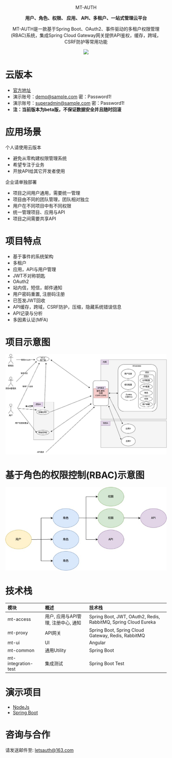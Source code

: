<p align="center" >
    MT-AUTH
</p>
<p align="center">
  <strong>用户、角色、权限、 应用、 API、多租户、一站式管理云平台</strong>
</p>
<p align="center">
  MT-AUTH是一款基于Spring Boot、OAuth2、事件驱动的多租户权限管理(RBAC)系统，集成Spring Cloud Gateway网关提供API鉴权，缓存，跨域，CSRF防护等常用功能
</p>

<p align="center">
    <img src="https://img.shields.io/github/last-commit/publicdevop2019/mt-auth.svg?style=flat-square" />
</p>

# 云版本

- [官方地址](https://www.letsauth.cloud/login)
- 演示账号：demo@sample.com 密：Password1!
- 演示账号：superadmin@sample.com 密：Password1!
- **注：当前版本为beta版，不保证数据安全并且随时回滚**

# 应用场景

个人请使用云版本
- 避免从零构建权限管理系统
- 希望专注于业务
- 开放API给其它开发者使用

企业请单独部署

- 项目之间用户通用，需要统一管理
- 项目由不同的团队管理，团队相对独立
- 用户在不同项目中有不同权限
- 统一管理项目、应用与API
- 项目之间需要共享API

# 项目特点

- 基于事件的系统架构
- 多租户
- 应用，API与用户管理
- JWT不对称钥匙
- OAuth2
- 站内信，短信，邮件通知
- 用户密码重置, 注册码注册
- 已签发JWT回收
- API缓存，跨域，CSRF防护，压缩，隐藏系统错误信息
- API记录与分析
- 多因素认证(MFA)

# 项目示意图
![arthitecture](./doc/arthitecture/architecture.jpg)
# 基于角色的权限控制(RBAC)示意图
![rbac](./doc/arthitecture/rbac.jpg)
# 技术栈

| 模块                  | 概述                     | 技术栈                                                            |  
|:--------------------|:-----------------------|:---------------------------------------------------------------|
| mt-access           | 用户, 应用与API管理, 注册中心, 通知 | Spring Boot, JWT, OAuth2, Redis, RabbitMQ, Spring Cloud Eureka |
| mt-proxy            | API网关                  | Spring Boot, Spring Cloud Gateway, Redis, RabbitMQ             |
| mt-ui               | UI                     | Angular                                                        |
| mt-common           | 通用Utility              | Spring Boot                                                    |
| mt-integration-test | 集成测试                   | Spring Boot Test                                               |

# 演示项目
- [NodeJs](./mt-sample/nodejs)
- [Spring Boot](./mt-sample/spring-boot)
# 咨询与合作
请发送邮件至: letsauth@163.com
